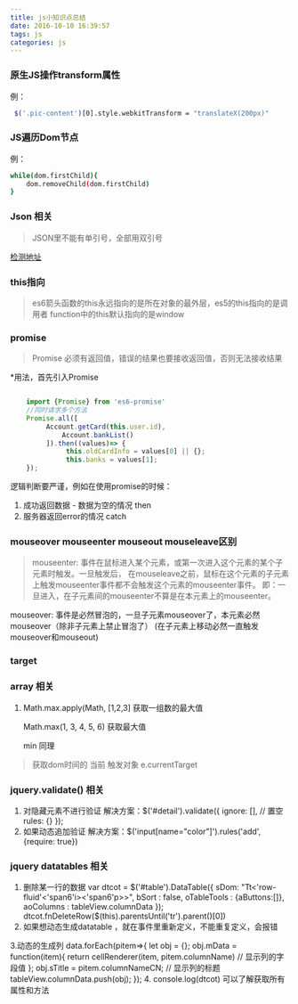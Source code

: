 ```yaml
---
title: js小知识点总结
date: 2016-10-10 16:39:57
tags: js
categories: js
---
```


### 原生JS操作transform属性

例：
``` bash
 $('.pic-content')[0].style.webkitTransform = "translateX(200px)"
```

### JS遍历Dom节点

例：

``` bash
while(dom.firstChild){
	dom.removeChild(dom.firstChild)
}
```

### Json 相关

> JSON里不能有单引号，全部用双引号

[检测地址](http://www.bejson.com)

### this指向

> es6箭头函数的this永远指向的是所在对象的最外层，es5的this指向的是调用者
function中的this默认指向的是window

### promise
> Promise 必须有返回值，错误的结果也要接收返回值，否则无法接收结果

*用法，首先引入Promise

```javascript

    import {Promise} from 'es6-promise'
    //同时请求多个方法
    Promise.all([
         Account.getCard(this.user.id),
             Account.bankList()
         ]).then((values)=> {
              this.oldCardInfo = values[0] || {};
              this.banks = values[1];
    });

```
逻辑判断要严谨，例如在使用promise的时候：
1. 成功返回数据 - 数据为空的情况 then
2. 服务器返回error的情况 catch

### mouseover mouseenter mouseout mouseleave区别

> mouseenter:
  事件在鼠标进入某个元素，或第一次进入这个元素的某个子元素时触发。一旦触发后，
  在mouseleave之前，鼠标在这个元素的子元素上触发mouseenter事件都不会触发这个元素的mouseenter事件。
  即：一旦进入，在子元素间的mouseenter不算是在本元素上的mouseenter。

  mouseover:
  事件是必然冒泡的，一旦子元素mouseover了，本元素必然mouseover（除非子元素上禁止冒泡了）
  (在子元素上移动必然一直触发mouseover和mouseout)

### target


### array 相关
1. Math.max.apply(Math, [1,2,3]  获取一组数的最大值

   Math.max(1, 3, 4, 5, 6) 获取最大值

   min 同理

> 获取dom时间的 当前 触发对象 e.currentTarget

### jquery.validate() 相关
1. 对隐藏元素不进行验证
   解决方案：$('#detail').validate({
    ignore: [], // 置空
    rules: {}
   });
2. 如果动态追加验证
   解决方案：$('input[name="color"]').rules('add', {require: true})

### jquery datatables 相关
1. 删除某一行的数据
   var dtcot = $('#table').DataTable({
   		sDom: "Tt<'row-fluid'<'span6'i><'span6'p>>",
   		bSort : false,
   		oTableTools : {aButtons:[]},
   		aoColumns : tableView.columnData
   });
   dtcot.fnDeleteRow($(this).parentsUntil('tr').parent()[0])
2. 如果想动态生成datatable ，就在事件里重新定义，不能重复定义，会报错

3.动态的生成列
    data.forEach(pitem=>{
		let obj = {};
		obj.mData = function(item){
		    return cellRenderer(item, pitem.columnName) // 显示列的字段值
		};
		obj.sTitle = pitem.columnNameCN; // 显示列的标题
		tableView.columnData.push(obj);
    });
4. console.log(dtcot) 可以了解获取所有属性和方法